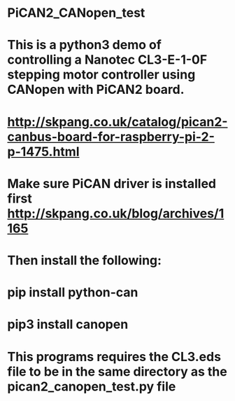 # PiCAN2_CANopen_test

# This is a python3 demo of controlling a Nanotec CL3-E-1-0F stepping motor controller using CANopen with PiCAN2 board.
#
# http://skpang.co.uk/catalog/pican2-canbus-board-for-raspberry-pi-2-p-1475.html
#
# Make sure PiCAN driver is installed first http://skpang.co.uk/blog/archives/1165
# 
# Then install the following:
# pip install python-can
# pip3 install canopen
#
# This programs requires the CL3.eds file to be in the same directory as the pican2_canopen_test.py file
